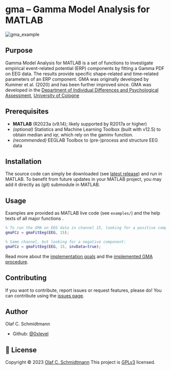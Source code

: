 # gma – Gamma Model Analysis for MATLAB
![gma_example](https://github.com/0xlevel/gma/assets/4135987/103e2d8e-a4c4-470b-9446-8b3bd2f52810)

## Purpose
Gamma Model Analysis for MATLAB is a set of functions to investigate empirical event-related potential (ERP) components by fitting a Gamma PDF on EEG data. The results provide specific shape-related and time-related parameters of an ERP component. GMA was originally developed by Kummer et al. (2020) and has been further improved since.
GMA was developed in the [Department of Individual Differences and Psychological Assessment](https://www.hf.uni-koeln.de/33219), [University of Cologne](https://portal.uni-koeln.de/en/uoc-home)

## Prerequisites

- **MATLAB** (R2023a (v9.14); likely supported by R2017a or higher)
- _(optional)_ Statistics and Machine Learning Toolbox (built with v12.5) to obtain median and iqr, which rely on the gaminv function.
- _(recommended)_ EEGLAB Toolbox to (pre-)process and structure EEG data

## Installation

The source code can simply be downloaded (see [latest release](https://github.com/0xlevel/gma/releases/latest)) and run in MATLAB.
To benefit from future updates in your MATLAB project, you may add it directly as (git) submodule in MATLAB.

## Usage

Examples are provided as MATLAB live code (see `examples/`) and the help texts of all major functions .

``` matlab
% To run the GMA on EEG data in channel 15, looking for a positive component:
gmaFCz = gmaFitEeg(EEG, 15);
```
```matlab
% Same channel, but looking for a negative component:
gmaFCz = gmaFitEeg(EEG, 15, invData=true);
```

Read more about the [implementation goals](https://github.com/0xlevel/gma/wiki/Implementation-goals) and the [implemented GMA procedure](https://github.com/0xlevel/gma/wiki/Overview-of-the-implemented-GMA-procedure).

## Contributing

If you want to contribute, report issues or request features, please do!
You can contribute using the [issues page](https://github.com/0xlevel/gma/issues).

## Author
Olaf C. Schmidtmann

- Github: [@0xlevel](https://github.com/0xlevel)

## 📝 License

Copyright © 2023 [Olaf C. Schmidtmann](https://github.com/0xlevel)
This project is [GPLv3](https://github.com/0xlevel/gma/blob/main/LICENSE) licensed.
